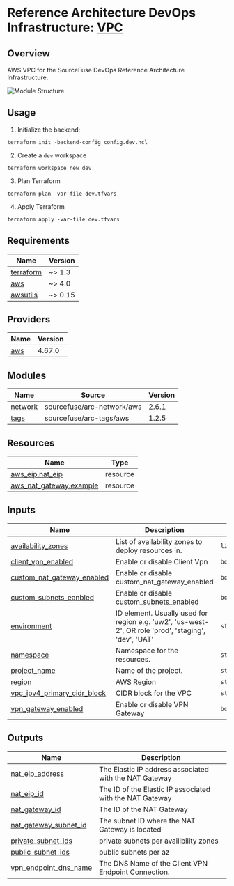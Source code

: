 # Reference Architecture DevOps Infrastructure: [VPC](https://sourcefuse.github.io/arc-docs/arc-iac-docs/modules/terraform-aws-ref-arch-network/)  

## Overview

AWS VPC for the SourceFuse DevOps Reference Architecture Infrastructure.  

![Module Structure](./static/arc_network_hla.png)

## Usage
1. Initialize the backend:
  ```shell
  terraform init -backend-config config.dev.hcl
  ```
2. Create a `dev` workspace
  ```shell
  terraform workspace new dev
  ```
3. Plan Terraform
  ```shell
  terraform plan -var-file dev.tfvars
  ```
4. Apply Terraform
  ```shell
  terraform apply -var-file dev.tfvars
  ```

<!-- BEGINNING OF PRE-COMMIT-TERRAFORM DOCS HOOK -->
## Requirements

| Name | Version |
|------|---------|
| <a name="requirement_terraform"></a> [terraform](#requirement\_terraform) | ~> 1.3 |
| <a name="requirement_aws"></a> [aws](#requirement\_aws) | ~> 4.0 |
| <a name="requirement_awsutils"></a> [awsutils](#requirement\_awsutils) | ~> 0.15 |

## Providers

| Name | Version |
|------|---------|
| <a name="provider_aws"></a> [aws](#provider\_aws) | 4.67.0 |

## Modules

| Name | Source | Version |
|------|--------|---------|
| <a name="module_network"></a> [network](#module\_network) | sourcefuse/arc-network/aws | 2.6.1 |
| <a name="module_tags"></a> [tags](#module\_tags) | sourcefuse/arc-tags/aws | 1.2.5 |

## Resources

| Name | Type |
|------|------|
| [aws_eip.nat_eip](https://registry.terraform.io/providers/hashicorp/aws/latest/docs/resources/eip) | resource |
| [aws_nat_gateway.example](https://registry.terraform.io/providers/hashicorp/aws/latest/docs/resources/nat_gateway) | resource |

## Inputs

| Name | Description | Type | Default | Required |
|------|-------------|------|---------|:--------:|
| <a name="input_availability_zones"></a> [availability\_zones](#input\_availability\_zones) | List of availability zones to deploy resources in. | `list(string)` | n/a | yes |
| <a name="input_client_vpn_enabled"></a> [client\_vpn\_enabled](#input\_client\_vpn\_enabled) | Enable or disable Client Vpn | `bool` | n/a | yes |
| <a name="input_custom_nat_gateway_enabled"></a> [custom\_nat\_gateway\_enabled](#input\_custom\_nat\_gateway\_enabled) | Enable or disable custom\_nat\_gateway\_enabled | `bool` | n/a | yes |
| <a name="input_custom_subnets_eanbled"></a> [custom\_subnets\_eanbled](#input\_custom\_subnets\_eanbled) | Enable or disable custom\_subnets\_enabled | `bool` | n/a | yes |
| <a name="input_environment"></a> [environment](#input\_environment) | ID element. Usually used for region e.g. 'uw2', 'us-west-2', OR role 'prod', 'staging', 'dev', 'UAT' | `string` | n/a | yes |
| <a name="input_namespace"></a> [namespace](#input\_namespace) | Namespace for the resources. | `string` | n/a | yes |
| <a name="input_project_name"></a> [project\_name](#input\_project\_name) | Name of the project. | `string` | n/a | yes |
| <a name="input_region"></a> [region](#input\_region) | AWS Region | `string` | n/a | yes |
| <a name="input_vpc_ipv4_primary_cidr_block"></a> [vpc\_ipv4\_primary\_cidr\_block](#input\_vpc\_ipv4\_primary\_cidr\_block) | CIDR block for the VPC | `string` | n/a | yes |
| <a name="input_vpn_gateway_enabled"></a> [vpn\_gateway\_enabled](#input\_vpn\_gateway\_enabled) | Enable or disable VPN Gateway | `bool` | n/a | yes |

## Outputs

| Name | Description |
|------|-------------|
| <a name="output_nat_eip_address"></a> [nat\_eip\_address](#output\_nat\_eip\_address) | The Elastic IP address associated with the NAT Gateway |
| <a name="output_nat_eip_id"></a> [nat\_eip\_id](#output\_nat\_eip\_id) | The ID of the Elastic IP associated with the NAT Gateway |
| <a name="output_nat_gateway_id"></a> [nat\_gateway\_id](#output\_nat\_gateway\_id) | The ID of the NAT Gateway |
| <a name="output_nat_gateway_subnet_id"></a> [nat\_gateway\_subnet\_id](#output\_nat\_gateway\_subnet\_id) | The subnet ID where the NAT Gateway is located |
| <a name="output_private_subnet_ids"></a> [private\_subnet\_ids](#output\_private\_subnet\_ids) | private subnets per availibility zones |
| <a name="output_public_subnet_ids"></a> [public\_subnet\_ids](#output\_public\_subnet\_ids) | public subnets per az |
| <a name="output_vpn_endpoint_dns_name"></a> [vpn\_endpoint\_dns\_name](#output\_vpn\_endpoint\_dns\_name) | The DNS Name of the Client VPN Endpoint Connection. |
<!-- END OF PRE-COMMIT-TERRAFORM DOCS HOOK -->
